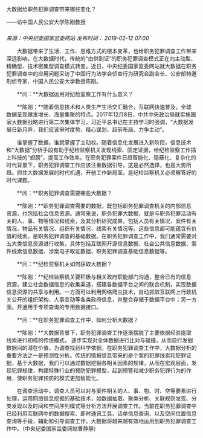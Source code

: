 ## 

大数据给职务犯罪调查带来哪些变化？

——访中国人民公安大学陈刚教授

### 

_来源：中央纪委国家监委网站_ _发布时间： 2019-02-12 07:00_

　　大数据带来了生活、工作、思维方式的根本变革，也给职务犯罪调查工作带来深远影响。在大数据时代，传统的“由供到证”的职务犯罪调查模式正在向主动型、精确型、技术密集型调查模式转变。近日，中央纪委国家监委网站就大数据在职务犯罪调查中的应用问题采访了中国行为法学会侦查行为研究会副会长、公安部特邀刑侦专家、中国人民公安大学教授陈刚。

　　**问：**大数据运用对纪检监察工作有什么意义？

　　**陈刚：**随着信息技术和人类生产生活交汇融合，互联网快速普及，全球数据呈现爆发增长、海量集聚的特点。2017年12月8日，中共中央政治局就实施国家大数据战略进行第二次集体学习，习近平总书记在主持学习时强调，“大数据发展日新月异，我们应该审时度势、精心谋划、超前布局、力争主动”。

　　谁掌握了数据，谁就掌握了主动权。随着信息化发展进入新阶段，信息技术和“大数据”分析手段有助于纪检监察机关发现线索、固定证据，给纪检监察工作插上科技的“翅膀”，提高工作效率。在职务犯罪案件日趋智能化、隐蔽化、复杂化的时代背景下，职务犯罪调查工作应该注重数据引导，这是必然选择，也是大势所趋。抓住大数据发展的时代机遇，开创工作新局面，是纪检监察机关必须解答好的时代课题。

　　**问：**职务犯罪调查需要哪些大数据？

　　**陈刚：**职务犯罪调查需要的数据，既包括职务犯罪调查机关的内部信息资源，也包括社会信息资源。通常来说，职务犯罪大数据，就是与职务犯罪活动有关的人、事、物等情况和线索，及其分析研究成果，包括人员有关情况、案件有关情况、物品有关情况、组织有关情况、线索有关情况等。这些信息都可能蕴含有价值的线索，是职务犯罪调查的基础数据。在职务犯罪调查工作中，我们通常需要对五大类信息资源进行收集，具体包括互联网开源信息数据、社会公共信息数据、案件线索信息数据、涉案电子取证数据、职务犯罪调查基础信息数据等。

　　**问：**纪检监察机关如何获取大数据？

　　**陈刚：**纪检监察机关要积极与相关政府职能部门沟通，整合已有的信息资源，建立社会数据信息的收集渠道，搭建各数据平台之间的联合机制，实现数据信息资源的共享与利用。一方面可以利用网络爬虫技术，自动抓取互联网上行政机关公开的组织架构、人事变动等各类政府信息，并整合存储于数据平台中；另一方面，开通用于专项查询的专用数据接口。

　　**问：**在职务犯罪调查工作中，如何分析大数据？

　　**陈刚：**大数据背景下，职务犯罪调查工作逐渐摆脱了主要依据经验提取线索进行初核的传统模式， 逐步实现对全体数据进行比对与碰撞，从而自行发掘数据间的潜在价值，为调查找到科学依据。在职务犯罪调查工作中，大数据分析的重要方法之一是预测性分析。传统的情报信息带来的是个案的犯罪线索和犯罪证据，基于大数据，我们可以通过数据挖掘各相关因素的规律，从而在宏观层面，发现犯罪规律，构建特殊行业的预防犯罪模型，起到预警和减少职务犯罪行为的作用，使职务犯罪预防的模式更加智能化。

　　在调查活动中，调查人员可以对与案件相关的人、事、物、时、空等要素进行处理，运用网络信息挖掘的基础技术，如数据抽取、聚类分析、关联规则发现、分类发现以及时间和空间序列模式等分析方法开展调查工作。当前在职务犯罪调查中已经利用互联网中的数据搜索、即时通讯工具、话单信息查询、以及空间位置信息查询等手段，辅助和引导调查工作。大数据将越来越有效地运用到职务犯罪调查工作中。（中央纪委国家监委网站曹静静）